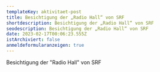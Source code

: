 ```yaml
---
templateKey: aktivitaet-post
title: Besichtigung der „Radio Hall“ von SRF
shortdescription: Besichtigung der „Radio Hall“ von SRF
seodescription: Besichtigung der „Radio Hall“ von SRF
date: 2023-02-17T00:06:23.555Z
istArchiviert: false
anmeldeformularanzeigen: true
---
```

Besichtigung der "Radio Hall" von SRF